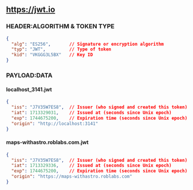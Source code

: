## <https://jwt.io>

### HEADER:ALGORITHM & TOKEN TYPE

```json
{
  "alg": "ES256",       // Signature or encryption algorithm
  "typ": "JWT",         // Type of token
  "kid": "VKGGG3L5BX"   // Key ID
}
```

### PAYLOAD:DATA

#### localhost_3141.jwt

```json
{
  "iss": "J7V35W7ES8",  // Issuer (who signed and created this token)
  "iat": 1713329031,    // Issued at (seconds since Unix epoch)
  "exp": 1744675200,    // Expiration time (seconds since Unix epoch)
  "origin": "http://localhost:3141"
}
```

#### maps-withastro.roblabs.com.jwt

```json
{
  "iss": "J7V35W7ES8",  // Issuer (who signed and created this token)
  "iat": 1713329336,    // Issued at (seconds since Unix epoch)
  "exp": 1744675200,    // Expiration time (seconds since Unix epoch)
  "origin": "https://maps-withastro.roblabs.com"
}
```
